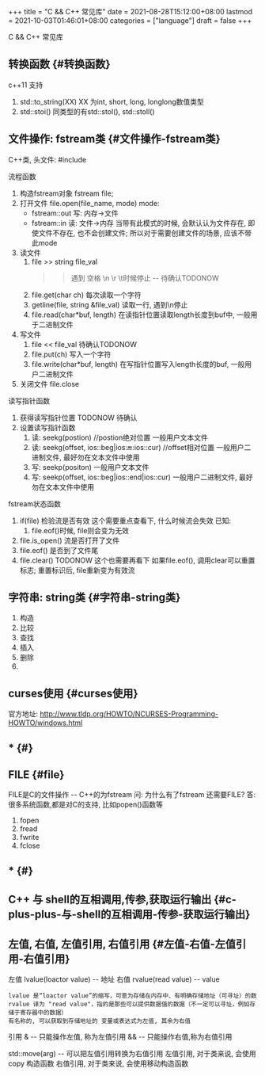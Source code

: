 +++
title = "C && C++ 常见库"
date = 2021-08-28T15:12:00+08:00
lastmod = 2021-10-03T01:46:01+08:00
categories = ["language"]
draft = false
+++

C && C++ 常见库

<!--more-->


## 转换函数 {#转换函数}

c++11 支持

1.  std::to\_string(XX)
    XX 为int, short, long, longlong数值类型
2.  std::stoi()
    同类型的有std::stol(), std::stoll()


## 文件操作: fstream类 {#文件操作-fstream类}

C++类, 头文件:
\#include <fstream>

流程函数

1.  构造fstream对象
    fstream file;
2.  打开文件
    file.open(file\_name, mode)
    mode:
    -   fstream::out  写: 内存->文件
    -   fstream::in   读: 文件->内存
        当带有此模式的时候, 会默认认为文件存在,
        即使文件不存在, 也不会创建文件;
        所以对于需要创建文件的场景, 应该不带此mode
3.  读文件
    1.  file >> string file\_val
        >> 遇到 空格 \n \r \t时候停止 -- 待确认TODONOW
    2.  file.get(char ch)
        每次读取一个字符
    3.  getline(file, string &file\_val)
        读取一行, 遇到\n停止
    4.  file.read(char\*buf, length)
        在读指针位置读取length长度到buf中, 一般用于二进制文件
4.  写文件
    1.  file << file\_val
        待确认TODONOW
    2.  file.put(ch)
        写入一个字符
    3.  file.write(char\*buf, length)
        在写指针位置写入length长度的buf, 一般用户二进制文件
5.  关闭文件
    file.close

读写指针函数

1.  获得读写指针位置
    TODONOW 待确认
2.  设置读写指针函数
    1.  读: seekg(postion) //postion绝对位置
        一般用户文本文件
    2.  读: seekg(offset, ios::beg|ios::end::ios::cur) //offset相对位置
        一般用户二进制文件, 最好勿在文本文件中使用
    3.  写: seekp(positon)
        一般用户文本文件
    4.  写: seekp(offset, ios::beg|ios::end|ios::cur)
        一般用户二进制文件, 最好勿在文本文件中使用

fstream状态函数

1.  if(file) 检验流是否有效
    这个需要重点查看下, 什么时候流会失效
    已知:
    1.  file.eof()时候, file则会变为无效
2.  file.is\_open() 流是否打开了文件
3.  file.eof() 是否到了文件尾
4.  file.clear()
    TODONOW 这个也需要再看下
    如果file.eof(), 调用clear可以重置标志;
    重置标识后, file重新变为有效流


## 字符串: string类 {#字符串-string类}

1.  构造
2.  比较
3.  查找
4.  插入
5.  删除
6.


## curses使用 {#curses使用}

官方地址: <http://www.tldp.org/HOWTO/NCURSES-Programming-HOWTO/windows.html>


## ********************************************\********************************************* {#}


## FILE {#file}

FILE是C的文件操作 -- C++的为fstream
问: 为什么有了fstream 还需要FILE?
答: 很多系统函数,都是对C的支持, 比如popen()函数等

1.  fopen
2.  fread
3.  fwrite
4.  fclose


## ********************************************\********************************************* {#}


## C++ 与 shell的互相调用,传参,获取运行输出 {#c-plus-plus-与-shell的互相调用-传参-获取运行输出}


## 左值, 右值, 左值引用, 右值引用 {#左值-右值-左值引用-右值引用}

左值 lvalue(loactor value)  -- 地址
右值 rvalue(read value) -- value

```text
lvalue 是“loactor value”的缩写，可意为存储在内存中、有明确存储地址（可寻址）的数
rvalue 译为 "read value"，指的是那些可以提供数据值的数据（不一定可以寻址，例如存储于寄存器中的数据）
有名称的, 可以获取到存储地址的 变量或表达式为左值, 其余为右值
```

引用
& -- 只能操作左值, 称为左值引用
&& -- 只能操作右值,称为右值引用

std::move(arg) -- 可以把左值引用转换为右值引用
左值引用, 对于类来说, 会使用copy 构造函数
右值引用, 对于类来说, 会使用移动构造函数